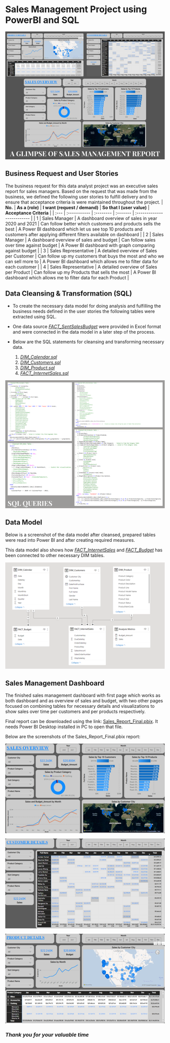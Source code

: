 # **Sales Management Project using PowerBI and SQL**


![Overview](Images/Overview.png)


## **Business Request and User Stories**

The business request for this data analyst project was an executive sales report for sales managers. Based on the request that was made from the business, we defined the following user stories to fulfill delivery and to ensure that acceptance criteria is were maintained throughout the project.
| **No.** | **As a (role)** | **I want (request / demand)** | **So that I (user value)** | **Acceptance Criteria** |
| :--- | :----------- | :-------- | :------- | :------------------------- |
| 1   | Sales Manager | A dashboard overview of sales in year 2020 and 2021 | Can follow better which customers and products sells the best | A Power BI dashboard which let us see top 10 products and customers after applying different filters available on dashboard |
| 2   | Sales Manager | A dashboard overview of sales and budget | Can follow sales over time against budget | A Power BI dashboard with graph comparing against budget |
| 3   | Sales Representative | A detailed overview of Sales per Customer | Can follow up my customers that buys the most and who we can sell more to | A Power BI dashboard which allows me to filter data for each customer |
| 4   | Sales Representative | A detailed overview of Sales per Product | Can follow up my Products that sells the most | A Power BI dashboard which allows me to filter data for each Product |

## **Data Cleansing & Transformation (SQL)**

- To create the necessary data model for doing analysis and fulfilling the business needs defined in the user stories the following tables were extracted using SQL.
- One data source [_FACT_SentSalesBudget_](Data_for_Power_BI/FACT_SentSalesBudget.xlsx) were provided in Excel format and were connected in the data model in a later step of the process.
- Below are the SQL statements for cleansing and transforming necessary data.

  1. [_DIM_Calendar.sql_](SQL_Queries/DIM_Calendar.sql)
  2. [_DIM_Customers.sql_](SQL_Queries/DIM_Customers.sql)
  3. [_DIM_Product.sql_](SQL_Queries/DIM_Product.sql)
  4. [_FACT_InternetSales.sql_](SQL_Queries/FACT_InternetSales.sql)


![SQL_Queries_Collage](Images/SQL_Queries_Collage.png)


## **Data Model**

Below is a screenshot of the data model after cleansed, prepared tables were read into Power BI and after creating required measures.

This data model also shows how [_FACT_InternetSales_](Data_for_Power_BI/FACT_InternetSales.csv) and [_FACT_Budget_](Data_for_Power_BI/FACT_SentSalesBudget.xlsx) has been connected to other necessary DIM tables.


![Data Model](Images/Data_Modelling_Screenshot.png)


## **Sales Management Dashboard**

The finished sales management dashboard with first page which works as both dashboard and as overview of sales and budget, with two other pages focused on combining tables for necessary details and visualizations to show sales over time per customers and per products respectively.

Final report can be downloaded using the link: [Sales_Report_Final.pbix](Sales_Report_Final.pbix). It needs Power BI Desktop installed in PC to open that file.

Below are the screenshots of the Sales_Report_Final.pbix report:


![Sales_Overview_Screenshot.png](Images/Sales_Overview_Screenshot.png)


![Customer_Details_Screenshot.png](Images/Customer_Details_Screenshot.png)


![Product_Details_Screenshot.png](Images/Product_Details_Screenshot.png)


### _**Thank you for your valuable time**_
